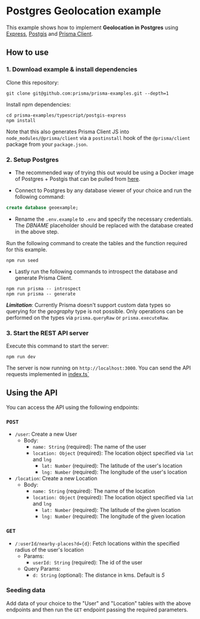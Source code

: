 # Postgres Geolocation example

This example shows how to implement **Geolocation in Postgres** using [Express](https://expressjs.com/), [Postgis](http://postgis.net/) and [Prisma Client](https://github.com/prisma/prisma2/blob/master/docs/prisma-client-js/api.md).

## How to use

### 1. Download example & install dependencies

Clone this repository:

```
git clone git@github.com:prisma/prisma-examples.git --depth=1
```

Install npm dependencies:

```
cd prisma-examples/typescript/postgis-express
npm install
```

Note that this also generates Prisma Client JS into `node_modules/@prisma/client` via a `postinstall` hook of the `@prisma/client` package from your `package.json`.

### 2. Setup Postgres

- The recommended way of trying this out would be using a Docker image of Postgres + Postgis that can be pulled from [here](https://github.com/postgis/docker-postgis).

- Connect to Postgres by any database viewer of your choice and run the following command:

```sql
create database geoexample;
```

- Rename the `.env.example` to `.env` and specify the necessary credentials. The _DBNAME_ placeholder should be replaced with the database created in the above step.

Run the following command to create the tables and the function required for this example.

```
npm run seed
```

- Lastly run the following commands to introspect the database and generate Prisma Client.

```
npm run prisma -- introspect
npm run prisma -- generate
```

**_Limitation_**: Currently Prisma doesn't support custom data types so querying for the _geography_ type is not possible. Only operations can be performed on the types via `prisma.queryRaw` or `prisma.executeRaw`.

### 3. Start the REST API server

Execute this command to start the server:

```
npm run dev
```

The server is now running on `http://localhost:3000`. You can send the API requests implemented in [index.ts`](./src/index.ts)

## Using the API

You can access the API using the following endpoints:

### `POST`

- `/user`: Create a new User
  - Body:
    - `name: String` (required): The name of the user
    - `location: Object` (required): The location object specified via `lat` and `lng`
      - `lat: Number` (required): The latitude of the user's location
      - `lng: Number` (required): The longitude of the user's location
- `/location`: Create a new Location
  - Body:
    - `name: String` (required): The name of the location
    - `location: Object` (required): The location object specified via `lat` and `lng`
      - `lat: Number` (required): The latitude of the given location
      - `lng: Number` (required): The longitude of the given location

### `GET`

- `/:userId/nearby-places?d={d}`: Fetch locations within the specified radius of the user's location
  - Params:
    - `userId: String` (required): The id of the user
  - Query Params:
    - `d: String` (optional): The distance in kms. Default is _5_

### Seeding data

Add data of your choice to the "User" and "Location" tables with the above endpoints and then run the `GET` endpoint passing the required parameters.
